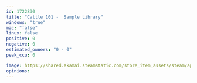 ```yaml
---
id: 1722830
title: "Cattle 101 -  Sample Library"
windows: "true"
mac: "false"
linux: false
positive: 0
negative: 0
estimated_owners: "0 - 0"
peak_ccu: 0

image: https://shared.akamai.steamstatic.com/store_item_assets/steam/apps/1722830/header.jpg?t=1642188400
opinions:
---
```

